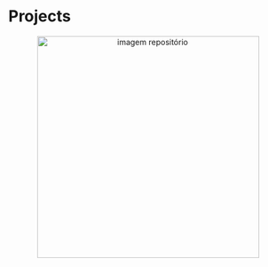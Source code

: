 # Projects
<p align="center">
  <img src='https://www.ecampusnews.com/files/2016/11/data-science.jpg' alt='imagem repositório' height=400px>
 </p>

